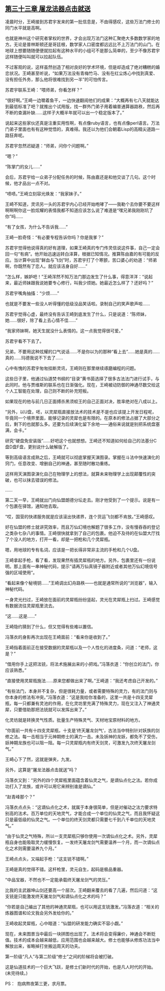## [第三十三章 屠龙法器点击就送](https://www.xxbiquge.com/11_11207/9022564.html)


  凌晨时分，王崎接到苏君宇发来的第一批信息是，不由得感叹，这些万法门修士的同门水平就是高啊。

  也就是神州这个研究者掌权的世界，才会出现万法门这种汇聚绝大多数数学家的地方。无论是普林斯顿还是哥廷根，数学家人口密度都远远比不上万法门的山门。在地球上想要随随便便就拉起有这种水平的小组可不是那么简单的，至少不像苏君宇这样随便叫叫就可以拉起队伍。

  不过客观的说，这样虽然创造了相对良好的学术环境，但是却造成了绝对糟糕的婚恋状况。王崎甚至听说，“如果万法没有青梅竹马、没有在红尘炼心中找到真爱、没有担任外务，那么他将很难找到另一半”的可怕传言。

  苏君宇联系王崎：“喂师弟，你看怎样？”

  “很好啊。”王崎一边嚼着鱼干，一边快速翻阅他们的成果：“大概再有七八天就能达到最低标准了吧？就推出个试用版，找一群外门弟子用着编普通算器路秩，然后再不断的查漏补缺……这样子大概半年就可以出一个稳定版本了。”

  说起来这些家伙还真是注重实用性啊，有点像ruby语言，也有点像perl语言。万法门弟子里面也有有这种觉悟的，真难得。我还以为他们会朝着Lisp的高精尖道路一路狂奔呢。

  苏君宇忽然迟疑道：“师弟，问你个问题啊。”

  “嗯？”

  “陈掌门的女儿……”

  会后，苏君宇给一众弟子分配任务的时候，陈由嘉还是和他交谈了几句。这个时候，他才品出一点不对。

  “啧啧。”王崎立刻容光焕发：“我家妹子。”

  王崎不知道，灵讯另一头的苏君宇内心已经开始咆哮了——我勒个去你要不要这样啊啊啊你这一脸炫耀的表情我都不知道应该怎么说了难道是“嘿兄弟我刚刚坑了你”吗……

  “有了女孩，为什么不告诉我……”

  王崎一脸奇怪：“有必要专程告诉你吗？你是我爹？”

  苏君宇觉得他说得真的好有道理，如果王崎真的专门传灵信说这件事，自己一定会回一句“有病”。他开始迅速运转白泽算，根据已知情况。推算陈由嘉的有可能的反应。当计算中出现“鲜血与飞剑”时，苏君宇打了个寒颤，苦口婆心的劝道：“师弟啊，你既然有了恋人。就应该洁身自好……”

  “怎么样，嫉妒吧！”王崎浑然不知万法门那边发生了什么事，得意洋洋：“说起来，最近师妹跟我说她要专心修行，叫我少烦她。她最近怎么样了？还好吗？”

  苏君宇嘴角抽搐：“少烦……”

  也就是不要发一些没人听得懂的低级没品笑话啦。录制自己的笑声歌声啦……

  苏君宇觉得心虚，最终没有告诉王崎到底发生了什么，只是说道：“陈师妹，她……很好，除了看上去心情不佳……”

  “我家师妹啊，她天生就没什么表情的。这一点我觉得很可爱。”

  苏君宇看不下去了。

  兄弟，不要用这种炫耀的口气说话……不是你以为的那种“看上去”……她是真的……真的……玛德我说不下去了……

  心中有愧的苏君宇匆匆挂断灵讯，王崎则在那里继续琢磨编程的问题。

  这些日子里，他通过仙道焚书纲的“目录”黄书茵选择了很多古法法门进行试手，与此同时。他与贾维斯的联系也在日渐强化。现在，王崎被动防御的神通尽数交给这个人工智能在处理，自己则不断的补充短板。

  如果现在的他与前几日正面搏杀黑须蛟王的自己正面对决，胜率绝对在八成以上。

  “另外，以U盘，呸，以灵犀瓶直接放法术的技术是不是也应该提上开发日程呢，毕竟同一个境界里面，能够记录的灵犀也是有限的。在原本的修法占据了大部分之后，剩下的也就那么多。还要为后续演化留下余地——通俗来说就是别把系统盘塞满，会卡。”

  研究“硬盘免安装版”……好吧这个也就想想。王崎还不知道如何给自己的法基分C盘D盘F盘，更别说什么破解版了。

  等到高级语言成熟之后，王崎就可以彻底掌握天演图录。掌握在斗法中快速演化的窍门，任意改变、增删自己的神通，甚至随时散功重练。

  这样用天演图录演化自己在物理学上的想法，就算未来物理学上出现颠覆性的突破，也可以抹去错误的修法。

  ……

  第二天一早，王崎就出门向仙盟朗德分坛走去。刚才他受到了一个提示。说是有一个包裹在驿馆，通知他去取。

  “哎，国营的快递服务就是应该滚出快递界，连个货运飞剑都不肯放。”王崎感叹。

  好在仙盟的修士就讲究效率，而且万仙幻境也解题了很多工作，没有慢吞吞的登记之类杂七杂八的事情。王崎很快就拿到了自己的包裹。他迫不及待的在仙盟大厅找了个没人的地方，打开一看，却是一把枪和几个灵犀瓶。

  嗯，用地球的专有名词，应该是一把长得非常非主流的手枪和几个U盘。

  王崎拿起手枪，看了看，发现果然有插灵犀瓶的地方。另外，包裹里还有一份说明。那上面有一串神秘代码，提示“请再万仙真镜子器附近或者其他万仙幻境信号强的区域使用”。

  “看起来像个秘境钥……”王崎调出幻舟路秩——也就是通常所说的“浏览器”，输入神秘代码。

  一身灵光扫过，王崎放在面前的灵犀瓶纷纷竖起，灵光在灵犀瓶上扫过。王崎感觉有数据流往灵犀瓶里流去。

  “这……这是……”

  王崎隐约猜到了什么，但又觉得有些难以置信。

  冯落衣的身影再次出现在王崎面前：“看来你是收到了。”

  王崎指着面前正在接受数据的灵犀瓶以及一个人性化的进度条，问道：“老师，这是？”

  “借用你手上这把法铳，将法术施展出来的小把戏。”冯落衣道：“你创立的法门，你应该熟悉。”

  “直接使用灵犀瓶施法……原来您都做出来了啊。”王崎道：“我还考虑自己开发的。”

  “有些法门，本身并不复杂，但是很耗力量，或者需要特殊的灵力，有的法门则与你本身的修法有冲突。”冯落衣道：“这是我给你准备的，这里一共是十四支灵犀瓶，每一只都兼有灵池的作用，在化灵坊里充满了特殊灵力，现在又注入了神通灵犀，只要借助那把法铳就可以发挥出来了。”

  化灵坊就是转换灵气性质。批量生产特殊灵气、天材地宝原材料的地方。

  “你面前一共有十四支灵犀瓶，十支是‘终天屠龙剑气’，古法当中特别针对妖族的剑修之法。每一击相当于元神期修士的满力一击。未及妖神的龙妖，都免不了受伤，妖神期龙族也可以阻一阻。每一只灵犀瓶内有终天剑灵，可激发九次终天屠龙剑气。”

  王崎心下了然，这就是弹夹，九发。

  另外，这算是“屠龙法器点击就送”吗？

  冯落衣又到：“另外的四个灵犀瓶里面蕴含着仙灵之气，是谪仙点化之法。若你成功打入了龙族，或许可以用它来辨别谁是谪仙。”

  “赵青峰那个？”

  冯落衣点点头：“这谪仙点化之术，就属于本身很简单，但是对催动之法力要求特别高的法术。百万单位的天地灵气，才能合成一个单位的仙灵之气，而且我怀疑这只是最低级的仙灵之气。一个单位的终天剑灵都只需要七千到八千单位的天地灵气。”

  “由于仙灵之气特殊，所以一支灵犀瓶只够你使用一次谪仙点化之术。另外，灵犀瓶自身也能吸取灵力缓慢恢复。一发终天屠龙剑气需要温养一个月，而一次谪仙点化之术则需要温养九个月。”

  王崎点点头，又端起手枪：“这支铳不错啊。”

  王崎是真的觉得不错。这杆枪里，灵元自生，起码是极品重器。

  “中品宝器，不然也不一定能承载终天屠龙剑气的灵压。”

  比我的主武器坤山剑还要高一个层次。王崎翻来覆去的看了几遍，然后问道：“这支铳是只能激发终天屠龙剑气和谪仙点化之术的吗？”

  “你若是自己编出了其他的神通灵犀瓶，也可以用这支铳激发。”冯落衣道：“相关的炼器图谱和论文我会另外发给你的。”

  王崎收起灵犀瓶，心中暗道：“仙盟的研发能力确实不容小觑。”

  现在，未来图景当中最后一块拼图也出现了。法术将会变得廉价，神通会不断贬值。技术的成本会越来越低，应用范围也会越来越大。修士也能够从修炼功法当中解放出来，省略掉打坐搬运周天的功夫。

  第一阶级“凡人”与第二阶级“修士”之间的阶梯将会被打破。

  这是仙道技术的一个巨大飞跃，是修士们新时代的开始，也是凡人时代的开始。(未完待续。)

  PS：  抱病熬夜第三更，求月票。
